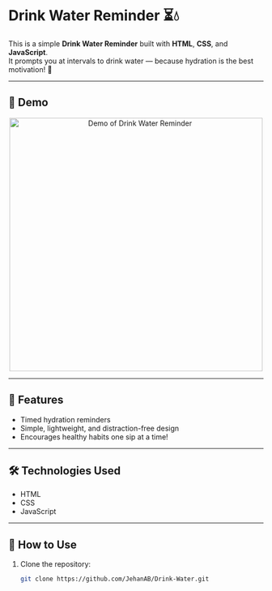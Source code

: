 #  Drink Water Reminder ⏳💧

This is a simple **Drink Water Reminder** built with **HTML**, **CSS**, and **JavaScript**.  
It prompts you at intervals to drink water — because hydration is the best motivation! 🚰

---

## 🚀 Demo

<p align="center">
  <img src="demo.gif" alt="Demo of Drink Water Reminder" width="500"/>
</p>

---

## 🌟 Features
-  Timed hydration reminders  
-  Simple, lightweight, and distraction-free design  
-  Encourages healthy habits one sip at a time!  

---

## 🛠️ Technologies Used
-  HTML  
-  CSS  
-  JavaScript  

---

## 📖 How to Use
1. Clone the repository:
   ```bash
   git clone https://github.com/JehanAB/Drink-Water.git
